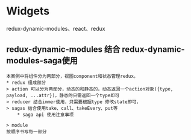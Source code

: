 # Widgets
redux-dynamic-modules、react、redux
## redux-dynamic-modules 结合 redux-dynamic-modules-saga使用
    本案例中将组件分为两部分，视图component和状态管理redux。
    * redux 组成部分
    > action 可以分为两部分，动态的和静态的，动态返回一个action对象({type, payload, ...attr})，静态的只需返回一个type即可
    > reducer 结合immer使用，只需要根据type 修改state即可，
    > sagas 结合使用take、call、takeEvery、put等
        * saga api 使用注意事项
        
    > module
    按顺序书写每一部分